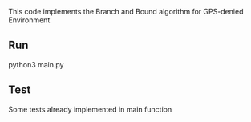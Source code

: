 This code implements the Branch and Bound algorithm for GPS-denied Environment

## Run
python3 main.py

## Test
Some tests already implemented in main function

